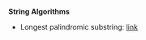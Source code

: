 **String Algorithms**
- Longest palindromic substring: [link](https://github.com/dgharsallah/cplib/blob/master/String%20algorithms/Longest%20palindromic%20substring.cpp)
